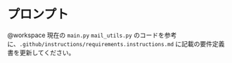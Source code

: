 # プロンプト

<!-- > `銘柄株の動向やトレンドをClaude Sonnetで日次に調査・分析し、レポートとして出力するシステム`の要件定義書をこのプロジェクト上に書いて。 -->

@workspace 現在の `main.py` `mail_utils.py` のコードを参考に、`.github/instructions/requirements.instructions.md` に記載の要件定義書を更新してください。
